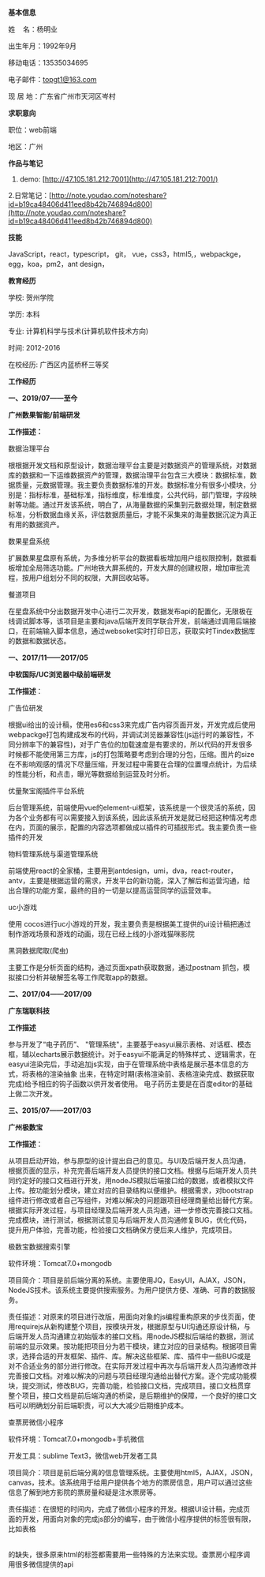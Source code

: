 **基本信息**

姓    名：杨明业

出生年月：1992年9月

移动电话：13535034695

电子邮件：topgt1@163.com

现 居 地：广东省广州市天河区岑村

**求职意向**

职位：web前端

地区：广州

**作品与笔记**

1. demo:  [http://47.105.181.212:7001](http://47.105.181.212:7001/)

2.日常笔记：[http://note.youdao.com/noteshare?id=b19ca48406d411eed8b42b746894d800](http://note.youdao.com/noteshare?id=b19ca48406d411eed8b42b746894d800)

**技能**

JavaScript，react，typescript， git， vue，css3，html5,，webpackge，egg，koa，pm2，ant design，

**教育经历**

学校: 贺州学院

学历: 本科

专业: 计算机科学与技术(计算机软件技术方向)

时间: 2012-2016

在校经历: 广西区内蓝桥杯三等奖

**工作经历**

**一、2019/07——至今**

**广州数果智能/前端研发**

**工作描述：**

数据治理平台

根根据开发文档和原型设计，数据治理平台主要是对数据资产的管理系统，对数据库的数据和一下运维数据资产的管理，数据治理平台包含三大模块：数据标准，数据质量，元数据管理。我主要负责数据标准的开发。数据标准分有很多小模块，分别是：指标标准，基础标准，指标维度，标准维度，公共代码，部门管理，字段映射等功能。通过开发该系统，明白了，从海量数据的采集到元数据处理，制定数据标准，分析数据血缘关系，评估数据质量后，才能不采集来的海量数据沉淀为真正有用的数据资产。

数果星盘系统

扩展数果星盘原有系统，为多维分析平台的数据看板增加用户组权限控制，数据看板增加全局筛选功能。广州地铁大屏系统的，开发大屏的创建权限，增加审批流程，按用户组划分不同的权限，大屏回收站等。

餐道项目

在星盘系统中分出数据开发中心进行二次开发，数据发布api的配置化，无限极在线调试脚本等，该项目是主要和java后端开发同学联合开发，前端通过调用后端接口，在前端输入脚本信息，通过websoket实时打印日志，获取实时Tindex数据库的数据和数据状态。

**一、2017/11——2017/05**

**中软国际/UC浏览器中级前端研发**

**工作描述**：

广告位研发

根据ui给出的设计稿，使用es6和css3来完成广告内容页面开发，开发完成后使用webpackge打包构建成发布的代码，并调试浏览器兼容性(js运行时的兼容性，不同分辨率下的兼容性)，对于广告位的加载速度是有要求的，所以代码的开发很多时候都不能使用第三方库，js的打包策略要考虑到合理的分包，压缩。图片的size在不影响观感的情况下尽量压缩，开发过程中需要在合理的位置埋点统计，为后续的性能分析，和点击，曝光等数据给到运营及时分析。

优量聚宝阁插件平台系统

后台管理系统，前端使用vue的element-ui框架，该系统是一个很灵活的系统，因为各个业务都有可以需要接入到该系统，因此该系统开发是就已经把这种情况考虑在内，页面的展示，配置的内容选项都做成以插件的可插拔形式。我主要负责一些插件的开发

物料管理系统与渠道管理系统

前端使用react的全家桶，主要用到antdesign，umi，dva，react-router，antv，主要是根据运营的需求，开发平台的新功能，深入了解后和运营沟通，给出合理的功能方案，最终的目的一切是以提高运营同学的运营效率。

uc小游戏

使用 cocos进行uc小游戏的开发，我主要负责是根据美工提供的ui设计稿把通过制作游戏场景和游戏的动画，现在已经上线的小游戏猫咪影院

黑洞数据爬取(爬虫)

主要工作是分析页面的结构，通过页面xpath获取数据，通过postnam 抓包，模拟接口分析并破解签名等工作爬取app的数据。

**二、2017/04——2017/09**

**广东瑞联科技**

**工作描述**

 参与开发了“电子药历”、 "管理系统"，主要基于easyui展示表格、对话框、模态框，辅以echarts展示数据统计。对于easyui不能满足的特殊样式 、逻辑需求，在easyui渲染完后，手动追加js实现，由于在管理系统中表格是展示基本信息的方式，将表格的渲染抽象 出来，在特定时期(表格渲染前、表格渲染完成、数据获取完成)给予相应的钩子函数以供开发者使用。 电子药历主要是在百度editor的基础上做二次开发。

**三、2015/07——2017/03**

 **广州极数宝**	

**工作描述**：

从项目启动开始，参与原型的设计提出自己的意见。与UI及后端开发人员沟通，根据页面的显示，补充完善后端开发人员提供的接口文档。根据与后端开发人员共同约定好的接口文档进行开发，用nodeJS模拟后端接口给的数据，或者模拟文件上传。按功能划分模块，建立对应的目录结构以便维护。根据需求，对bootstrap组件进行修改或者自己写组件，对难以解决的问题跟项目经理商量给出替代方案。根据实际开发过程，与项目经理及后端开发人员沟通，进一步修改完善接口文档。完成模块，进行测试，根据测试意见与后端开发人员沟通修复BUG，优化代码，提升用户体验，完善功能，检验接口文档确保方便后来人维护，完成项目。

极数宝数据搜索引擎

软件环境：Tomcat7.0+mongodb

项目简介：项目是前后端分离的系统。主要使用JQ，EasyUI，AJAX，JSON，NodeJS技术。该系统主要提供搜索服务。为用户提供方便、准确、可靠的数据服务。

责任描述：对原来的项目进行改版，用面向对象的js编程重构原来的步伐页面，使用requirejs从新构建整个项目，按模块开发，根据原型与UI沟通还原设计稿，与后端开发人员沟通建立初始版本的接口文档。用nodeJS模拟后端给的数据，测试前端的显示效果。按功能把项目分为若干模块，建立对应的目录结构。根据项目需求，选择合适的开发框架、插件、库。解决这些框架、库、插件中一些BUG或是对不合适业务的部分进行修改。在实际开发过程中再次与后端开发人员沟通修改并完善接口文档。对难以解决的问题与项目经理沟通给出替代方案。逐个完成功能模块，提交测试，修改BUG，完善功能，检验接口文档，完成项目。接口文档贯穿整个项目，接口文档是前后端沟通的桥梁，是后期维护的保障，一个良好的接口文档可以明确划分前后端职责，可以大大减少后期维护成本。

查票房微信小程序

软件环境：Tomcat7.0+mongodb+手机微信

开发工具：sublime Text3，微信web开发者工具

项目简介：项目是前后端分离的信息管理系统。主要使用html5，AJAX，JSON，canvas，技术。该系统用于给用户提供各个地方的票房信息，用户可以通过这些信息了解到地方影院的票房量和疑是注水票房等。

责任描述：在很短的时间内，完成了微信小程序的开发。根据UI设计稿，完成页面的开发，用面向对象的完成js部分的编写，由于微信小程序提供的标签很有限，比如表格<table></table>的缺失，很多原来html的标签都需要用一些特殊的方法来实现。查票房小程序调用很多微信提供的api

